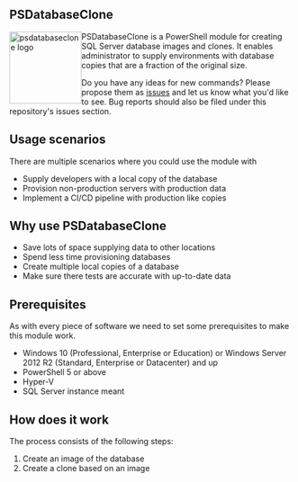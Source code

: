 ## PSDatabaseClone

<img src="https://www.sqlstad.nl/wp-content/uploads/2018/07/PSDatabaseClone_Logo_128.png" alt="psdatabaseclone logo" style="float: left; width: 128px; max-width: 100%"> PSDatabaseClone is a PowerShell module for creating SQL Server database images and clones. It enables administrator to supply environments with database copies that are a fraction of the original size.

Do you have any ideas for new commands? Please propose them as <a href="https://psdatabaseclone.io/issues" target="_blank">issues</a> and let us know what you'd like to see. Bug reports should also be filed under this repository's issues section.

## Usage scenarios

There are multiple scenarios where you could use the module with
* Supply developers with a local copy of the database
* Provision non-production servers with production data
* Implement a CI/CD pipeline with production like copies

## Why use PSDatabaseClone

* Save lots of space supplying data to other locations
* Spend less time provisioning databases
* Create multiple local copies of a database
* Make sure there tests are accurate with up-to-date data

## Prerequisites

As with every piece of software we need to set some prerequisites to make this module work.

* Windows 10 (Professional, Enterprise or Education) or Windows Server 2012 R2 (Standard, Enterprise or Datacenter) and up
* PowerShell 5 or above
* Hyper-V
* SQL Server instance meant

## How does it work

The process consists of the following steps:

1. Create an image of the database
2. Create a clone based on an image






